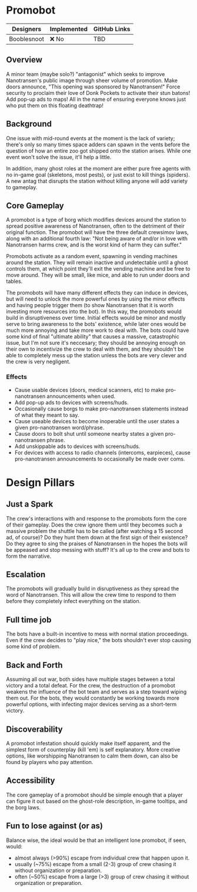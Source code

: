 # Promobot

| Designers | Implemented | GitHub Links |
|---|---|---|
| Booblesnoot | :x: No | TBD |

## Overview

A minor team (maybe solo?) "antagonist" which seeks to improve Nanotransen's public image through sheer volume of promotion. Make doors announce, "This opening was sponsored by Nanotransen!" Force security to proclaim their love of Donk Pockets to activate their stun batons! Add pop-up ads to maps! All in the name of ensuring everyone knows just who put them on this floating deathtrap!

## Background

One issue with mid-round events at the moment is the lack of variety; there's only so many times space adders can spawn in the vents before the question of how an entire zoo got shipped onto the station arises. While one event won't solve the issue, it'll help a little.

In addition, many ghost roles at the moment are either pure free agents with no in-game goal (skeletons, most pests), or just exist to kill things (spiders). A new antag that disrupts the station without killing anyone will add variety to gameplay.

## Core Gameplay

A promobot is a type of borg which modifies devices around the station to spread positive awareness of Nanotransen, often to the detriment of their original function. The promobot will have the three default crewsimov laws, along with an additional fourth law: "Not being aware of and/or in love with Nanotransen harms crew, and is the worst kind of harm they can suffer."

Promobots activate as a random event, spawning in vending machines around the station. They will remain inactive and undetectable until a ghost controls them, at which point they'll exit the vending machine and be free to move around. They will be small, like mice, and able to run under doors and tables.

The promobots will have many different effects they can induce in devices, but will need to unlock the more powerful ones by using the minor effects and having people trigger them (to show Nanotransen that it is worth investing more resources into the bot). In this way, the promobots would build in disruptiveness over time. Initial effects would be minor and mostly serve to bring awareness to the bots' existence, while later ones would be much more annoying and take more work to deal with. The bots could have some kind of final "ultimate ability" that causes a massive, catastrophic issue, but I'm not sure it's neccesary; they should be annoying enough on their own to incentivize the crew to deal with them, and they shouldn't be able to completely mess up the station unless the bots are very clever and the crew is very negligent.

### Effects
- Cause usable devices (doors, medical scanners, etc) to make pro-nanotransen announcements when used.
- Add pop-up ads to devices with screens/huds.
- Occasionally cause borgs to make pro-nanotransen statements instead of what they meant to say.
- Cause useable devices to become inoperable until the user states a given pro-nanotransen word/phrase.
- Cause doors to bolt shut until someone nearby states a given pro-nanotransen phrase.
- Add unskippable ads to devices with screens/huds.
- For devices with access to radio channels (intercoms, earpieces), cause pro-nanotransen announcements to occasionally be made over coms.

# Design Pillars

## Just a Spark

The crew's interactions with and response to the promobots form the core of their gameplay. Does the crew ignore them until they becomes such a massive problem the shuttle has to be called (after watching a 15 second ad, of course)? Do they hunt them down at the first sign of their existence? Do they agree to sing the praises of Nanotransen in the hopes the bots will be appeased and stop messing with stuff? It's all up to the crew and bots to form the narrative.
  
## Escalation

The promobots will gradually build in disruptiveness as they spread the word of Nanotransen. This will allow the crew time to respond to them before they completely infect everything on the station.
  
## Full time job

The bots have a built-in incentive to mess with normal station proceedings. Even if the crew decides to "play nice," the bots shouldn't ever stop causing some kind of problem.
  
## Back and Forth

Assuming all out war, both sides have multiple stages between a total victory and a total defeat. For the crew, the destruction of a promobot weakens the influence of the bot team and serves as a step toward wiping them out. For the bots, they would constantly be working towards more powerful options, with infecting major devices serving as a short-term victory.
  
## Discoverability

A promobot infestation should quickly make itself apparent, and the simplest form of counterplay (kill 'em) is self explanatory. More creative options, like worshipping Nanotransen to calm them down, can also be found by players who pay attention.
  
## Accessibility

The core gameplay of a promobot should be simple enough that a player can figure it out based on the ghost-role description, in-game tooltips, and the borg laws.
  
## Fun to lose against (or as)

Balance wise, the ideal would be that an intelligent lone promobot, if seen, would:
- almost always (>90%) escape from individual crew that happen upon it.
- usually (~75%) escape from a small (2-3) group of crew chasing it without organization or preparation.
- often (~50%) escape from a large (>3) group of crew chasing it without organization or preparation.
